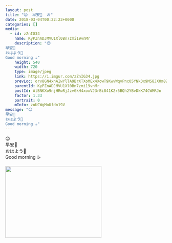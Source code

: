 ```yaml
---
layout: post
title: "😊  早安🍹  お" 
date: 2018-03-04T00:22:23+0000 
categories: [] 
media:
  - id: zZnIG34
    name: KyPZnADJMVU1Xl0Bn7zmi19vnMr
    description: "😊
早安🍹
おはよう🍵
Good morning ☕️"   
    height: 540
    width: 720
    type: image/jpeg
    link: https://i.imgur.com/zZnIG34.jpg
    prevLoc: orv8GN4xnAIwYllA9BrXTXoMEx4XowT9KwvWqvPnc05YNk3x9MS8JX0m8Z8BIzwNMwZ03rcry1MxJmE2sAoAm2PKWoIKqnn9kJzqSyJ98NjowzCNv7mG5B94tkY23O4j86CkgNvpKLRpSr550DmoY9UK0xxwErO4s7qME7lB2JiEKKNk2GMZC6MEX33j5jt12R0rQMDghz4JPYOmKWTQk3kDy9DACgPvG5oOJRTwWEXK3ygqtglBRmK29oF40j7KvMW8H90
    parentId: KyPZnADJMVU1Xl0Bn7zmi19vnMr
    postId: AlBNKXo9njHRwRjJzvGkH4xoxVJ3rBi841KZr5BQh2YBvDkK74CWMRJn
    factor: 1.33
    portrait: 0
    mInfo: zuUCWgMoUfdn19V
message: "😊  
早安🍹  
おはよう🍵  
Good morning ☕️"
---
```


😊  
早安🍹  
おはよう🍵  
Good morning ☕️


[//]: #media:  
<a href="https://i.imgur.com/zZnIG34.jpg"><img src="https://i.imgur.com/zZnIG34.jpg" height="225" width="300" /></a> 
 
